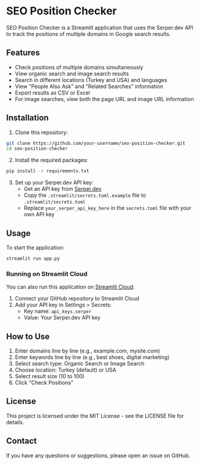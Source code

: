 # SEO Position Checker

SEO Position Checker is a Streamlit application that uses the Serper.dev API to track the positions of multiple domains in Google search results.

## Features

- Check positions of multiple domains simultaneously
- View organic search and image search results
- Search in different locations (Turkey and USA) and languages
- View "People Also Ask" and "Related Searches" information
- Export results as CSV or Excel
- For image searches, view both the page URL and image URL information

## Installation

1. Clone this repository:
```bash
git clone https://github.com/your-username/seo-position-checker.git
cd seo-position-checker
```

2. Install the required packages:
```bash
pip install -r requirements.txt
```

3. Set up your Serper.dev API key:
   - Get an API key from [Serper.dev](https://serper.dev)
   - Copy the `.streamlit/secrets.toml.example` file to `.streamlit/secrets.toml`
   - Replace `your_serper_api_key_here` in the `secrets.toml` file with your own API key

## Usage

To start the application:
```bash
streamlit run app.py
```

### Running on Streamlit Cloud

You can also run this application on [Streamlit Cloud](https://streamlit.io/cloud):

1. Connect your GitHub repository to Streamlit Cloud
2. Add your API key in Settings > Secrets:
   - Key name: `api_keys.serper`
   - Value: Your Serper.dev API key

## How to Use

1. Enter domains line by line (e.g., example.com, mysite.com)
2. Enter keywords line by line (e.g., best shoes, digital marketing)
3. Select search type: Organic Search or Image Search
4. Choose location: Turkey (default) or USA
5. Select result size (10 to 100)
6. Click "Check Positions"

## License

This project is licensed under the MIT License - see the LICENSE file for details.

## Contact

If you have any questions or suggestions, please open an issue on GitHub.